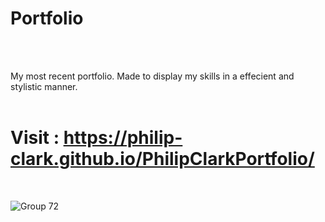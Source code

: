# Portfolio

<br>
<br>

My most recent portfolio. Made to display my skills in a effecient and stylistic manner.
<br>
<br>

# Visit : https://philip-clark.github.io/PhilipClarkPortfolio/

<br>

![Group 72](https://user-images.githubusercontent.com/56705400/177423394-396b8494-31ad-43b8-9f52-cc122c779456.png)
